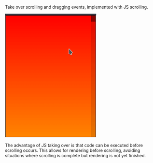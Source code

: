 Take over scrolling and dragging events, implemented with JS scrolling.

![demo](doc/vscroll.gif)

The advantage of JS taking over is that code can be executed before scrolling occurs. This allows for rendering before scrolling, avoiding situations where scrolling is complete but rendering is not yet finished.